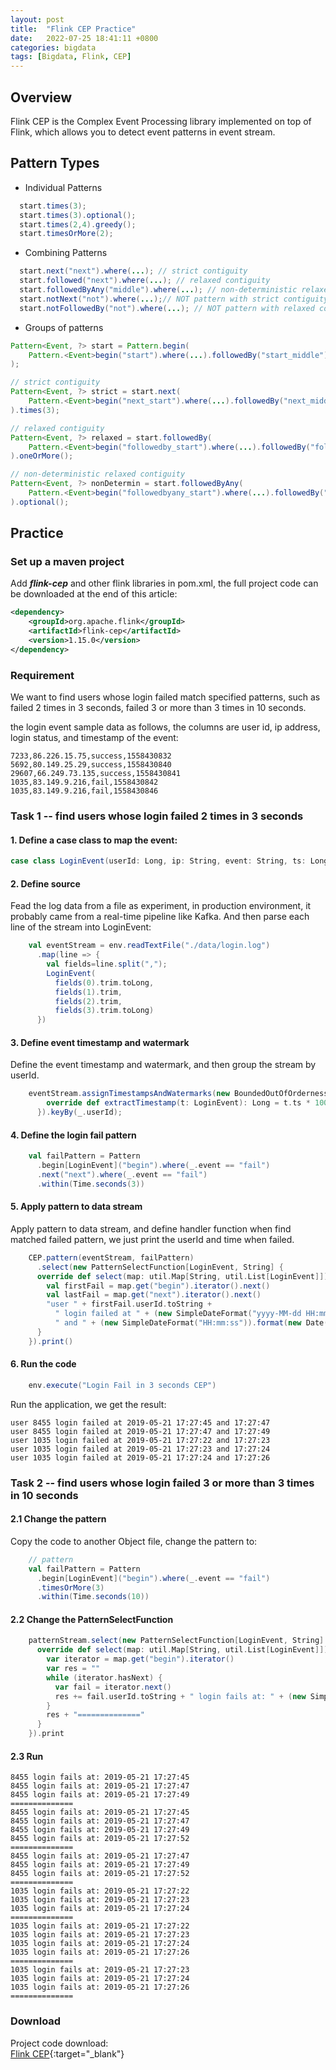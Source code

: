 ```yaml
---
layout: post
title:  "Flink CEP Practice"
date:   2022-07-25 18:41:11 +0800
categories: bigdata
tags: [Bigdata, Flink, CEP]
---
```


## Overview
Flink CEP is the Complex Event Processing library implemented on top of Flink, 
which allows you to detect event patterns in event stream.

## Pattern Types

* Individual Patterns

```java
  start.times(3);
  start.times(3).optional();
  start.times(2,4).greedy();
  start.timesOrMore(2);
 ```

* Combining Patterns

```java
  start.next("next").where(...); // strict contiguity
  start.followed("next").where(...); // relaxed contiguity
  start.followedByAny("middle").where(...); // non-deterministic relaxed contiguity
  start.notNext("not").where(...);// NOT pattern with strict contiguity
  start.notFollowedBy("not").where(...); // NOT pattern with relaxed continguity

```
* Groups of patterns

```java
Pattern<Event, ?> start = Pattern.begin(
    Pattern.<Event>begin("start").where(...).followedBy("start_middle").where(...)
);

// strict contiguity
Pattern<Event, ?> strict = start.next(
    Pattern.<Event>begin("next_start").where(...).followedBy("next_middle").where(...)
).times(3);

// relaxed contiguity
Pattern<Event, ?> relaxed = start.followedBy(
    Pattern.<Event>begin("followedby_start").where(...).followedBy("followedby_middle").where(...)
).oneOrMore();

// non-deterministic relaxed contiguity
Pattern<Event, ?> nonDetermin = start.followedByAny(
    Pattern.<Event>begin("followedbyany_start").where(...).followedBy("followedbyany_middle").where(...)
).optional(); 
```

## Practice

### Set up a maven project

Add **_flink-cep_** and other flink libraries in pom.xml, the full project code can be downloaded at the end of this article:
```xml
<dependency>
    <groupId>org.apache.flink</groupId>
    <artifactId>flink-cep</artifactId>
    <version>1.15.0</version>
</dependency>
```

### Requirement

We want to find users whose login failed match specified patterns, such as failed 2 times in 3 seconds, failed 3 or more than 3 times in 10 seconds.

the login event sample data as follows, the columns are user id, ip address, login status, and timestamp of the event:
```text
7233,86.226.15.75,success,1558430832
5692,80.149.25.29,success,1558430840
29607,66.249.73.135,success,1558430841
1035,83.149.9.216,fail,1558430842
1035,83.149.9.216,fail,1558430846
```

### Task 1 -- find users whose login failed 2 times in 3 seconds

#### 1. Define a case class to map the event:
```scala
case class LoginEvent(userId: Long, ip: String, event: String, ts: Long)
```

#### 2. Define source

Fead the log data from a file as experiment, in production environment, it probably came from a real-time pipeline like Kafka.
And then parse each line of the stream into LoginEvent:
```scala
    val eventStream = env.readTextFile("./data/login.log")
      .map(line => {
        val fields=line.split(",");
        LoginEvent(
          fields(0).trim.toLong,
          fields(1).trim,
          fields(2).trim,
          fields(3).trim.toLong)
      })
```

#### 3. Define event timestamp and watermark

Define the event timestamp and watermark, and then group the stream by userId.
```scala
    eventStream.assignTimestampsAndWatermarks(new BoundedOutOfOrdernessTimestampExtractor[LoginEvent](Time.seconds(5)) {
        override def extractTimestamp(t: LoginEvent): Long = t.ts * 1000L
      }).keyBy(_.userId);
``` 

#### 4. Define the login fail pattern
```scala
    val failPattern = Pattern
      .begin[LoginEvent]("begin").where(_.event == "fail")
      .next("next").where(_.event == "fail")
      .within(Time.seconds(3))
```

#### 5. Apply pattern to data stream

Apply pattern to data stream, and define handler function when find matched failed pattern, we just print the userId and time when failed. 
```scala
    CEP.pattern(eventStream, failPattern)
      .select(new PatternSelectFunction[LoginEvent, String] {
      override def select(map: util.Map[String, util.List[LoginEvent]]): String = {
        val firstFail = map.get("begin").iterator().next()
        val lastFail = map.get("next").iterator().next()
        "user " + firstFail.userId.toString +
          " login failed at " + (new SimpleDateFormat("yyyy-MM-dd HH:mm:ss")).format(new Date(firstFail.ts * 1000)) +
          " and " + (new SimpleDateFormat("HH:mm:ss")).format(new Date(lastFail.ts * 1000))
      }
    }).print()
```

#### 6. Run the code

```scala
    env.execute("Login Fail in 3 seconds CEP")
```

Run the application, we get the result:

```shell
user 8455 login failed at 2019-05-21 17:27:45 and 17:27:47
user 8455 login failed at 2019-05-21 17:27:47 and 17:27:49
user 1035 login failed at 2019-05-21 17:27:22 and 17:27:23
user 1035 login failed at 2019-05-21 17:27:23 and 17:27:24
user 1035 login failed at 2019-05-21 17:27:24 and 17:27:26
```


### Task 2 -- find users whose login failed 3 or more than 3 times in 10 seconds

#### 2.1 Change the pattern
Copy the code to another Object file, change the pattern to:
```scala
    // pattern
    val failPattern = Pattern
      .begin[LoginEvent]("begin").where(_.event == "fail")
      .timesOrMore(3)
      .within(Time.seconds(10))
```

#### 2.2 Change the PatternSelectFunction
```scala
    patternStream.select(new PatternSelectFunction[LoginEvent, String] {
      override def select(map: util.Map[String, util.List[LoginEvent]]): String = {
        var iterator = map.get("begin").iterator()
        var res = ""
        while (iterator.hasNext) {
          var fail = iterator.next()
          res += fail.userId.toString + " login fails at: " + (new SimpleDateFormat("yyyy-MM-dd HH:mm:ss")).format(new Date(fail.ts * 1000)) +"\n"
        }
        res + "=============="
      }
    }).print
```


#### 2.3 Run
```shell
8455 login fails at: 2019-05-21 17:27:45
8455 login fails at: 2019-05-21 17:27:47
8455 login fails at: 2019-05-21 17:27:49
==============
8455 login fails at: 2019-05-21 17:27:45
8455 login fails at: 2019-05-21 17:27:47
8455 login fails at: 2019-05-21 17:27:49
8455 login fails at: 2019-05-21 17:27:52
==============
8455 login fails at: 2019-05-21 17:27:47
8455 login fails at: 2019-05-21 17:27:49
8455 login fails at: 2019-05-21 17:27:52
==============
1035 login fails at: 2019-05-21 17:27:22
1035 login fails at: 2019-05-21 17:27:23
1035 login fails at: 2019-05-21 17:27:24
==============
1035 login fails at: 2019-05-21 17:27:22
1035 login fails at: 2019-05-21 17:27:23
1035 login fails at: 2019-05-21 17:27:24
1035 login fails at: 2019-05-21 17:27:26
==============
1035 login fails at: 2019-05-21 17:27:23
1035 login fails at: 2019-05-21 17:27:24
1035 login fails at: 2019-05-21 17:27:26
==============

```


### Download
Project code download:  
[Flink CEP](/other/code/flinkcep.tar.gz){:target="_blank"}

